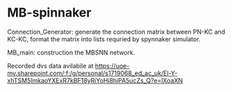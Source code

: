 # MB-spinnaker

Connection_Generator: generate the connection matrix between PN-KC and KC-KC, format the matrix into lists requried by spynnaker simulator.

MB_main: construction the MBSNN network.

Recorded dvs data avilabile at https://uoe-my.sharepoint.com/:f:/g/personal/s1719068_ed_ac_uk/El-Y-xhTSM5ImkaoYXExR7kBF18yRiYoHi8hiPA5ucZs_Q?e=lXoaXN

